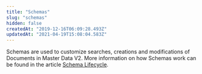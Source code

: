 ```yaml
---
title: "Schemas"
slug: "schemas"
hidden: false
createdAt: "2019-12-16T06:09:28.493Z"
updatedAt: "2021-04-19T15:08:04.583Z"
---
```

Schemas are used to customize searches, creations and modifications of Documents in Master Data V2. More information on how Schemas work can be found in the article [Schema Lifecycle](doc:master-data-schema-lifecycle).